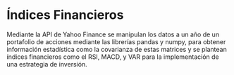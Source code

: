 # Índices Financieros
Mediante la API de Yahoo Finance se manipulan los datos a un año de un portafolio de acciones mediante las librerías pandas y numpy, para obtener información estadística como la covarianza de estas matrices y se plantean índices financieros como el RSI, MACD, y VAR para la implementación de una estrategia de inversión.
